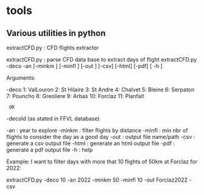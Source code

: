 # tools
Various utilities in python
--------------------------------------------
extractCFD.py : CFD flights extractor

extractCFD.py : parse CFD data base to extract days of flight
extractCFD.py -deco <deco nbr> -an <saeson> [-minkm <min flight dist>] [-minfl <n>]
                   [-out <file>] [-csv] [-html] [-pdf] [ -h ]

Arguments:

  -deco 1: ValLouron 2: St Hilaire 3: St Andre 4: Chalvet  5: Bleine   6: Serpaton
        7: Pouncho   8: Greoliere  9: Arbas   10: Forclaz 11: Planfait

     OR
  -decoId <deco Id>  (as stated in FFVL database)

  -an <year>     : year to explore
  -minkm <km>    : filter flights by distance
  -minfl <n>     : min nbr of flights to consider the day as a good day
  -out <outfile> : output file name/path
  -csv           : generate a csv output file 
  -html          : generate an html output file 
  -pdf           : generate a pdf output file 
  -h             : help

Example:
  I want to filter days with more that 10 flights of 50km at Forclaz for 2022:

  extractCFD.py -deco 10 -an 2022 -minkm 50 -minfl 10 -out Forclaz2022 -csv
